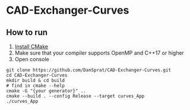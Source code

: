 # CAD-Exchanger-Curves
## How to run
1) [Install CMake](https://cmake.org/install/)
2) Make sure that your compiler supports OpenMP and C++17 or higher
3) Open console
```
git clone https://github.com/DanSprat/CAD-Exchanger-Curves.git
cd CAD-Exchanger-Curves
mkdir build & cd build
# find in cmake --help
cmake -G "{your generator}" ..
cmake --build . --config Release --target curves_App
./curves_App
```
